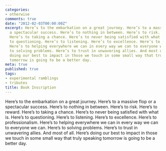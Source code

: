 ```yaml
---
categories:
- otherwise
comments: true
date: "2012-02-03T00:00:00Z"
excerpt: Here’s to the embarkation on a great journey. Here’s to a massive flop or
  a spectacular success. Here’s to nothing in between. Here’s to risk. Here’s to reward.
  Here’s to taking a chance. Here’s to never being satisfied with what is. Here’s
  to questioning. Here’s to listening. Here’s to excellence. Here’s to professionalism.
  Here’s to helping everywhere we can in every way we can to everyone we can. Here’s
  to solving problems. Here’s to trust in unwavering allies. And most of all. Here’s
  doing our best to impact in those we touch in some small way that truly speaking
  tomorrow is going to be a better day.
meta: true
published: true
tags:
- experimental ramblings
- tributes
title: Book Inscription
---
```


Here’s to the embarkation on a great journey. Here’s to a massive flop or a spectacular success. Here’s to nothing in between. Here’s to risk. Here’s to reward. Here’s to taking a chance. Here’s to never being satisfied with what is. Here’s to questioning. Here’s to listening. Here’s to excellence. Here’s to professionalism. Here’s to helping everywhere we can in every way we can to everyone we can. Here’s to solving problems. Here’s to trust in unwavering allies. And most of all. Here’s doing our best to impact in those we touch in some small way that truly speaking tomorrow is going to be a better day.